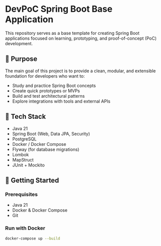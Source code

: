 # DevPoC Spring Boot Base Application

This repository serves as a base template for creating Spring Boot applications focused on learning, prototyping, and proof-of-concept (PoC) development.

## 📌 Purpose

The main goal of this project is to provide a clean, modular, and extensible foundation for developers who want to:

- Study and practice Spring Boot concepts
- Create quick prototypes or MVPs
- Build and test architectural patterns
- Explore integrations with tools and external APIs

## 🧱 Tech Stack

- Java 21
- Spring Boot (Web, Data JPA, Security)
- PostgreSQL
- Docker / Docker Compose
- Flyway (for database migrations)
- Lombok
- MapStruct
- JUnit + Mockito

## 🚀 Getting Started

### Prerequisites

- Java 21
- Docker & Docker Compose
- Git

### Run with Docker

```bash
docker-compose up --build

